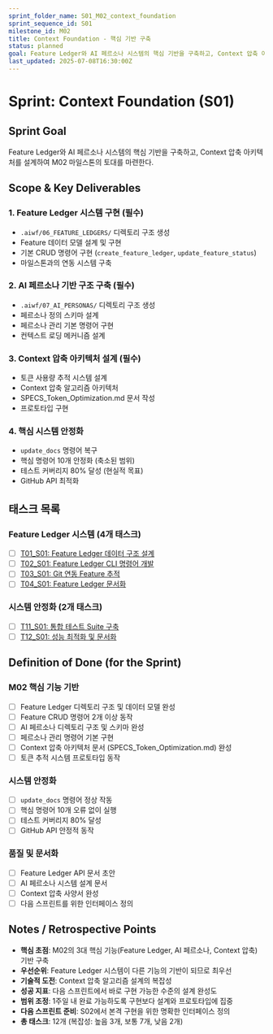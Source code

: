 ```yaml
---
sprint_folder_name: S01_M02_context_foundation
sprint_sequence_id: S01
milestone_id: M02
title: Context Foundation - 핵심 기반 구축
status: planned
goal: Feature Ledger와 AI 페르소나 시스템의 핵심 기반을 구축하고, Context 압축 아키텍처를 설계하여 M02 마일스톤의 토대를 마련한다.
last_updated: 2025-07-08T16:30:00Z
---
```


# Sprint: Context Foundation (S01)

## Sprint Goal
Feature Ledger와 AI 페르소나 시스템의 핵심 기반을 구축하고, Context 압축 아키텍처를 설계하여 M02 마일스톤의 토대를 마련한다.

## Scope & Key Deliverables

### 1. Feature Ledger 시스템 구현 (필수)
- `.aiwf/06_FEATURE_LEDGERS/` 디렉토리 구조 생성
- Feature 데이터 모델 설계 및 구현
- 기본 CRUD 명령어 구현 (`create_feature_ledger`, `update_feature_status`)
- 마일스톤과의 연동 시스템 구축

### 2. AI 페르소나 기반 구조 구축 (필수)
- `.aiwf/07_AI_PERSONAS/` 디렉토리 구조 생성
- 페르소나 정의 스키마 설계
- 페르소나 관리 기본 명령어 구현
- 컨텍스트 로딩 메커니즘 설계

### 3. Context 압축 아키텍처 설계 (필수)
- 토큰 사용량 추적 시스템 설계
- Context 압축 알고리즘 아키텍처
- SPECS_Token_Optimization.md 문서 작성
- 프로토타입 구현

### 4. 핵심 시스템 안정화
- `update_docs` 명령어 복구
- 핵심 명령어 10개 안정화 (축소된 범위)
- 테스트 커버리지 80% 달성 (현실적 목표)
- GitHub API 최적화

## 태스크 목록

### Feature Ledger 시스템 (4개 태스크)
- [ ] [T01_S01: Feature Ledger 데이터 구조 설계](T01_S01_Feature_Ledger_데이터_구조_설계.md)
- [ ] [T02_S01: Feature Ledger CLI 명령어 개발](T02_S01_Feature_Ledger_CLI_명령어_개발.md)
- [ ] [T03_S01: Git 연동 Feature 추적](T03_S01_Git_연동_Feature_추적.md)
- [ ] [T04_S01: Feature Ledger 문서화](T04_S01_Feature_Ledger_문서화.md)

### 시스템 안정화 (2개 태스크)
- [ ] [T11_S01: 통합 테스트 Suite 구축](T11_S01_통합_테스트_Suite_구축.md)
- [ ] [T12_S01: 성능 최적화 및 문서화](T12_S01_성능_최적화_및_문서화.md)

## Definition of Done (for the Sprint)

### M02 핵심 기능 기반
- [ ] Feature Ledger 디렉토리 구조 및 데이터 모델 완성
- [ ] Feature CRUD 명령어 2개 이상 동작
- [ ] AI 페르소나 디렉토리 구조 및 스키마 완성
- [ ] 페르소나 관리 명령어 기본 구현
- [ ] Context 압축 아키텍처 문서 (SPECS_Token_Optimization.md) 완성
- [ ] 토큰 추적 시스템 프로토타입 동작

### 시스템 안정화
- [ ] `update_docs` 명령어 정상 작동
- [ ] 핵심 명령어 10개 오류 없이 실행
- [ ] 테스트 커버리지 80% 달성
- [ ] GitHub API 안정적 동작

### 품질 및 문서화
- [ ] Feature Ledger API 문서 초안
- [ ] AI 페르소나 시스템 설계 문서
- [ ] Context 압축 사양서 완성
- [ ] 다음 스프린트를 위한 인터페이스 정의

## Notes / Retrospective Points

- **핵심 초점**: M02의 3대 핵심 기능(Feature Ledger, AI 페르소나, Context 압축) 기반 구축
- **우선순위**: Feature Ledger 시스템이 다른 기능의 기반이 되므로 최우선
- **기술적 도전**: Context 압축 알고리즘 설계의 복잡성
- **성공 지표**: 다음 스프린트에서 바로 구현 가능한 수준의 설계 완성도
- **범위 조정**: 1주일 내 완료 가능하도록 구현보다 설계와 프로토타입에 집중
- **다음 스프린트 준비**: S02에서 본격 구현을 위한 명확한 인터페이스 정의
- **총 태스크**: 12개 (복잡성: 높음 3개, 보통 7개, 낮음 2개)